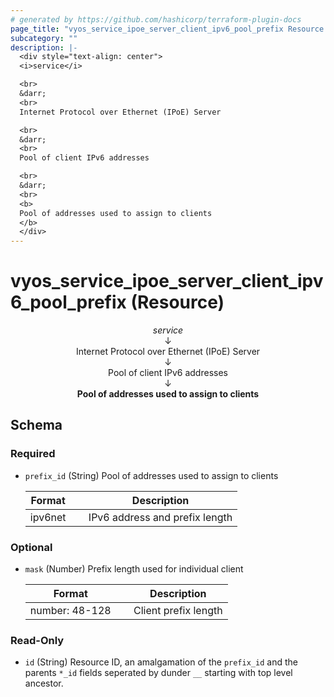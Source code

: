 ```yaml
---
# generated by https://github.com/hashicorp/terraform-plugin-docs
page_title: "vyos_service_ipoe_server_client_ipv6_pool_prefix Resource - vyos"
subcategory: ""
description: |-
  <div style="text-align: center">
  <i>service</i>

  <br>
  &darr;
  <br>
  Internet Protocol over Ethernet (IPoE) Server

  <br>
  &darr;
  <br>
  Pool of client IPv6 addresses

  <br>
  &darr;
  <br>
  <b>
  Pool of addresses used to assign to clients
  </b>
  </div>
---
```


# vyos_service_ipoe_server_client_ipv6_pool_prefix (Resource)

<div style="text-align: center">
<i>service</i>

<br>
&darr;
<br>
Internet Protocol over Ethernet (IPoE) Server

<br>
&darr;
<br>
Pool of client IPv6 addresses

<br>
&darr;
<br>
<b>
Pool of addresses used to assign to clients
</b>
</div>



<!-- schema generated by tfplugindocs -->
## Schema

### Required

- `prefix_id` (String) Pool of addresses used to assign to clients

    |  Format &emsp; | Description  |
    |----------|---------------|
    |  ipv6net  &emsp; |  IPv6 address and prefix length  |

### Optional

- `mask` (Number) Prefix length used for individual client

    |  Format &emsp; | Description  |
    |----------|---------------|
    |  number: 48-128  &emsp; |  Client prefix length  |

### Read-Only

- `id` (String) Resource ID, an amalgamation of the `prefix_id` and the parents `*_id` fields seperated by dunder `__` starting with top level ancestor.

